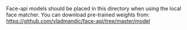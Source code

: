 Face-api models should be placed in this directory when using the local face matcher.
You can download pre-trained weights from:
https://github.com/vladmandic/face-api/tree/master/model
